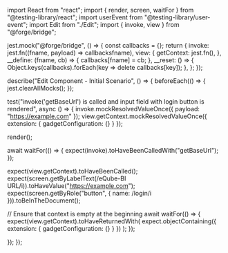 import React from "react"; import { render, screen, waitFor } from "@testing-library/react"; import userEvent from "@testing-library/user-event"; import Edit from "./Edit"; import { invoke, view } from "@forge/bridge";

jest.mock("@forge/bridge", () => { const callbacks = {}; return { invoke: jest.fn((fname, payload) => callbacksfname), view: { getContext: jest.fn(), }, __define: (fname, cb) => { callbacks[fname] = cb; }, __reset: () => { Object.keys(callbacks).forEach(key => delete callbacks[key]); }, }; });

describe("Edit Component - Initial Scenario", () => { beforeEach(() => { jest.clearAllMocks(); });

test("invoke('getBaseUrl') is called and input field with login button is rendered", async () => { invoke.mockResolvedValueOnce({ payload: "https://example.com" }); view.getContext.mockResolvedValueOnce({ extension: { gadgetConfiguration: {} } });

render(<Edit />);

await waitFor(() => {
  expect(invoke).toHaveBeenCalledWith("getBaseUrl");
});

expect(view.getContext).toHaveBeenCalled();
expect(screen.getByLabelText(/eQube-BI URL/i)).toHaveValue("https://example.com");
expect(screen.getByRole("button", { name: /login/i })).toBeInTheDocument();

// Ensure that context is empty at the beginning
await waitFor(() => {
  expect(view.getContext).toHaveReturnedWith(
    expect.objectContaining({ extension: { gadgetConfiguration: {} } })
  );
});

}); });

